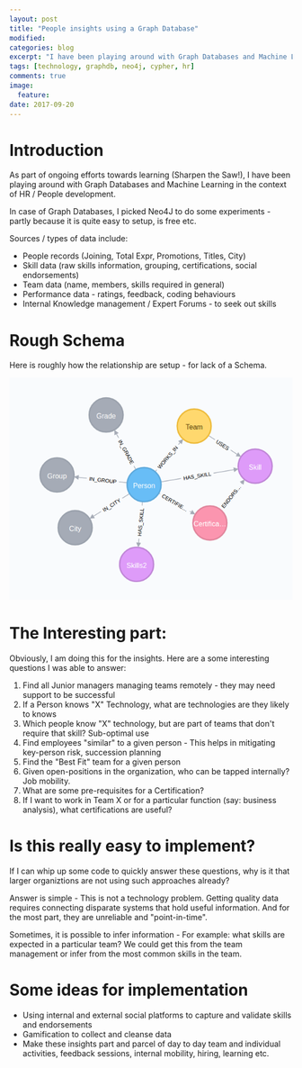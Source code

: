 ```yaml
---
layout: post
title: "People insights using a Graph Database"
modified:
categories: blog
excerpt: "I have been playing around with Graph Databases and Machine Learning in the context of HR / People development"
tags: [technology, graphdb, neo4j, cypher, hr]
comments: true
image:
  feature:
date: 2017-09-20
---
```


# Introduction

As part of ongoing efforts towards learning (Sharpen the Saw!), I have been playing around with Graph Databases and Machine Learning
in the context of HR / People development.

In case of Graph Databases, I picked Neo4J to do some experiments - partly because it is quite easy to setup, is free etc.

Sources / types of data include:
* People records (Joining, Total Expr, Promotions, Titles, City)
* Skill data (raw skills information, grouping, certifications, social endorsements)
* Team data (name, members, skills required in general)
* Performance data - ratings, feedback, coding behaviours
* Internal Knowledge management / Expert Forums - to seek out skills

# Rough Schema

Here is roughly how the relationship are setup - for lack of a Schema.

![Rough Schema](/images/graph_schema.png?=250x)

# The Interesting part:
Obviously, I am doing this for the insights. Here are a some interesting questions I was able to answer:

1. Find all Junior managers managing teams remotely - they may need support to be successful
1. If a Person knows "X" Technology, what are technologies are they likely to knows
1. Which people know "X" technology, but are part of teams that don't require that skill? Sub-optimal use
1. Find employees "similar" to a given person - This helps in mitigating key-person risk, succession planning
1. Find the "Best Fit" team for a given person
1. Given open-positions in the organization, who can be tapped internally? Job mobility.
1. What are some pre-requisites for a Certification?
1. If I want to work in Team X or for a particular function (say: business analysis), what certifications are useful?

# Is this really easy to implement?

If I can whip up some code to quickly answer these questions, why is it that larger organiztions are not using such approaches already?

Answer is simple - This is not a technology problem. Getting quality data requires connecting disparate systems that hold useful information. And for the most part, they are unreliable and "point-in-time".

Sometimes, it is possible to infer information - For example: what skills are expected in a particular team? We could get this from the team management or infer from the most common skills in the team.

# Some ideas for implementation
- Using internal and external social platforms to capture and validate skills and endorsements
- Gamification to collect and cleanse data
- Make these insights part and parcel of day to day team and individual activities, feedback sessions, internal mobility, hiring, learning etc.
